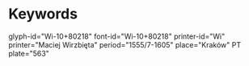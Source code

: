 # Keywords
glyph-id="Wi-10+80218"
font-id="Wi-10+80218"
printer-id="Wi"
printer="Maciej Wirzbięta"
period="1555/7-1605"
place="Kraków"
PT plate="563"
